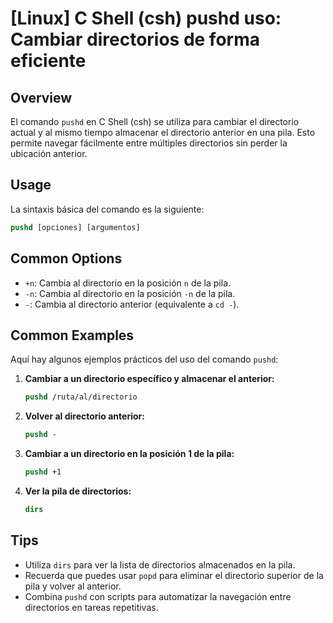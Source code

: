 # [Linux] C Shell (csh) pushd uso: Cambiar directorios de forma eficiente

## Overview
El comando `pushd` en C Shell (csh) se utiliza para cambiar el directorio actual y al mismo tiempo almacenar el directorio anterior en una pila. Esto permite navegar fácilmente entre múltiples directorios sin perder la ubicación anterior.

## Usage
La sintaxis básica del comando es la siguiente:

```csh
pushd [opciones] [argumentos]
```

## Common Options
- `+n`: Cambia al directorio en la posición `n` de la pila.
- `-n`: Cambia al directorio en la posición `-n` de la pila.
- `-`: Cambia al directorio anterior (equivalente a `cd -`).

## Common Examples
Aquí hay algunos ejemplos prácticos del uso del comando `pushd`:

1. **Cambiar a un directorio específico y almacenar el anterior:**
   ```csh
   pushd /ruta/al/directorio
   ```

2. **Volver al directorio anterior:**
   ```csh
   pushd -
   ```

3. **Cambiar a un directorio en la posición 1 de la pila:**
   ```csh
   pushd +1
   ```

4. **Ver la pila de directorios:**
   ```csh
   dirs
   ```

## Tips
- Utiliza `dirs` para ver la lista de directorios almacenados en la pila.
- Recuerda que puedes usar `popd` para eliminar el directorio superior de la pila y volver al anterior.
- Combina `pushd` con scripts para automatizar la navegación entre directorios en tareas repetitivas.